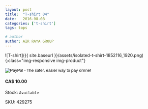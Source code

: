 ```yaml
---
layout: post
title:  "T-shirt 04"
date:   2016-08-08
categories: ['t-shirt']
tags: tops

# author
author: AIR RAYA GROUP
---
```

![T-shirt]({{ site.baseurl }}/assets/isolated-t-shirt-1852116_1920.png){:class="img-responsive img-product"}
<div class="produk" markdown='1'>

<form target="paypal" action="https://www.paypal.com/cgi-bin/webscr" method="post">
<input type="hidden" name="cmd" value="_s-xclick">
<input type="hidden" name="hosted_button_id" value="N3PLJ3GXYBXKE">
<input type="image" src="https://www.paypalobjects.com/en_US/i/btn/btn_cart_LG.gif" border="0" name="submit" alt="PayPal - The safer, easier way to pay online!">
<img alt="" border="0" src="https://www.paypalobjects.com/en_US/i/scr/pixel.gif" width="1" height="1">
</form>


<p>
<span class="glyphicon glyphicon-star"></span>
<span class="glyphicon glyphicon-star"></span>
<span class="glyphicon glyphicon-star"></span>
<span class="glyphicon glyphicon-star"></span>
<span class="glyphicon glyphicon-star-empty"></span>
</p>
								
#### CA$ 10.00

Stock: `Available`

SKU: 429275

</div>

<!-- more -->



